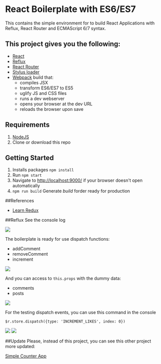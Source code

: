 # React Boilerplate with ES6/ES7
This contains the simple environment for to build React Applications with Reflux, React Router and ECMAScript 6/7 syntax.

## This project gives you the following:
* [React](https://facebook.github.io/react/)
* [Reflux](https://github.com/reflux/refluxjs)
* [React Router](https://github.com/reactjs/react-router)
* [Stylus loader](http://stylus-lang.com/)
* [Webpack](https://webpack.github.io/) build that:  
  * compiles JSX
  * transform ES6/ES7 to ES5
  * uglify JS and CSS files
  * runs a dev webserver
  * opens your browser at the dev URL  
  * reloads the browser upon save

## Requirements
1. [NodeJS](http://www.nodejs.org)
2. Clone or download this repo

## Getting Started
1. Installs packages `npm install`
2. Run `npm start`
4. Navigate to [http://localhost:9000/](http://localhost:9000/) if your browser doesn't open automatically
5. `npm run build` Generate *build* forder ready for production

##References
* [Learn Redux](https://github.com/wesbos/Learn-Redux-Starter-Files)

##Reflux
See the console log

<img src='https://cloud.githubusercontent.com/assets/5171608/17750558/b74da8aa-6488-11e6-967c-d63d21912127.png'>


The boilerplate is ready for use dispatch functions:
 * addComment
 * removeComment
 * increment

 <img src='https://cloud.githubusercontent.com/assets/5171608/17751104/2ca6d598-648b-11e6-9ae9-9a30f73df793.png'>

 And you can access to `this.props` with the dummy data:
 * comments
 * posts

<img src='https://cloud.githubusercontent.com/assets/5171608/17751103/2ca570e0-648b-11e6-857a-d5f340d06f1f.png'>

For the testing dispatch events, you can use this command in the console

`$r.store.dispatch({type: 'INCREMENT_LIKES', index: 0})`

<img src='https://cloud.githubusercontent.com/assets/5171608/17751101/2c9ef710-648b-11e6-92e4-6e844e276df5.png'>

<img src='https://cloud.githubusercontent.com/assets/5171608/17751102/2ca05128-648b-11e6-908b-934757ad0809.png'>

##Update
Please, instead of this project, you can see this other project more updated:

[Simple Counter App](https://github.com/malayat/counterflux)